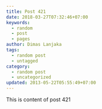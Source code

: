 ```yaml
---
title: Post 421
date: 2018-03-27T07:32:46+07:00
keywords:
  - random
  - post
  - pages
author: Dimas Lanjaka
tags:
  - random post
  - untagged
category:
  - random post
  - uncategorized
updated: 2013-05-22T05:55:49+07:00
---
```

This is content of post 421